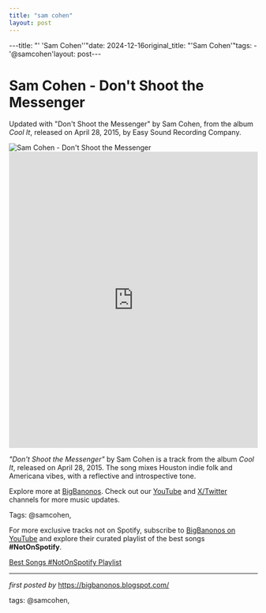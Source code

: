 ```yaml
---
title: "sam cohen"
layout: post
---
```

---title: "' 'Sam Cohen''"date: 2024-12-16original_title: "'Sam Cohen'"tags:  - '@samcohen'layout: post---<!-- Title of the Post --><h1 >Sam Cohen - Don't Shoot the Messenger</h1> <!-- Introductory Text --><p >Updated with "Don't Shoot the Messenger" by Sam Cohen, from the album *Cool It*, released on April 28, 2015, by Easy Sound Recording Company.</p> <!-- Featured Image --><div > <img src="https://www.jambase.com/wp-content/uploads/2019/04/sam-cohen-press-1480x832.jpg" alt="Sam Cohen - Don't Shoot the Messenger" /></div> <!-- YouTube Video Embed --><div > <iframe width="100%" height="601" src="https://www.youtube.com/embed/p8osdMNxf9E" title="Don't Shoot the Messenger" frameborder="0" allow="accelerometer; autoplay; clipboard-write; encrypted-media; gyroscope; picture-in-picture; web-share" referrerpolicy="strict-origin-when-cross-origin" allowfullscreen></iframe></div> <!-- Song Information --><div > <p><em>"Don't Shoot the Messenger"</em> by Sam Cohen is a track from the album *Cool It*, released on April 28, 2015. The song mixes Houston indie folk and Americana vibes, with a reflective and introspective tone.</p></div> <!-- Footer Links --><div > <p>Explore more at <a href="https://bigbanonos.blogspot.com/" target="_blank">BigBanonos</a>. Check out our <a href="https://www.youtube.com/@BigBanonos" target="_blank">YouTube</a> and <a href="https://x.com/bigbanonos" target="_blank">X/Twitter</a> channels for more music updates.</p></div> <!-- Tags --><p >Tags: @samcohen,</p><!--Subscribe and Playlist Links--><div>    <p>For more exclusive tracks not on Spotify, subscribe to <a href="https://www.youtube.com/@BigBanonos" target="_blank">BigBanonos on YouTube</a> and explore their curated playlist of the best songs <strong>#NotOnSpotify</strong>.</p>    <p><a href="https://www.youtube.com/playlist?list=PLtuNtuTatqI0kFahUCbtbfenC_ET5O_tr" target="_blank">Best Songs #NotOnSpotify Playlist<br /></a></p></div><hr /><p><em>first posted by</em> <a href="https://bigbanonos.blogspot.com/" rel="noopener" target="_new">https://bigbanonos.blogspot.com/</a></p><p>tags: @samcohen,</p>